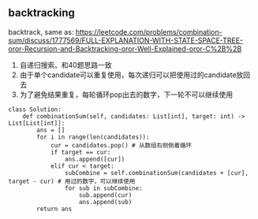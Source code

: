 ## backtracking
backtrack, same as: https://leetcode.com/problems/combination-sum/discuss/1777569/FULL-EXPLANATION-WITH-STATE-SPACE-TREE-oror-Recursion-and-Backtracking-oror-Well-Explained-oror-C%2B%2B
1. 自递归搜索。和40题思路一致
2. 由于单个candidate可以重复使用，每次递归可以把使用过的candidate放回去
3. 为了避免结果重复，每轮循环pop出去的数字，下一轮不可以继续使用

```
class Solution:
    def combinationSum(self, candidates: List[int], target: int) -> List[List[int]]:
        ans = []
        for i in range(len(candidates)):
            cur = candidates.pop() # 从数组右侧倒着循环
            if target == cur:
                ans.append([cur])
            elif cur < target:
                subCombine = self.combinationSum(candidates + [cur], target - cur) # 用过的数字，可以继续使用
                for sub in subCombine:
                    sub.append(cur)
                    ans.append(sub)
        return ans
```
